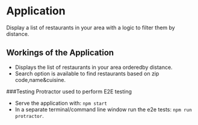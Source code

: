 # Application

Display a list of restaurants in your area with a logic to filter them by distance.


## Workings of the Application

- Displays the list of restaurants in your area orderedby distance.
- Search option is available to find restaurants based on zip code,name&cuisine.


###Testing
Protractor used to perform E2E testing


- Serve the application with: `npm start`
- In a separate terminal/command line window run the e2e tests: `npm run protractor`.